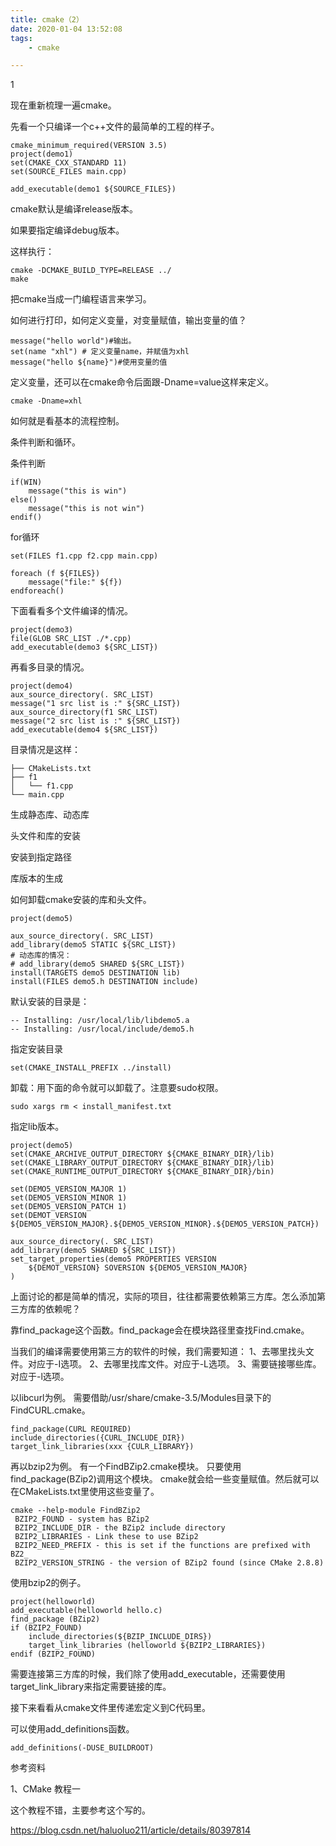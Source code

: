 ```yaml
---
title: cmake（2）
date: 2020-01-04 13:52:08
tags:
	- cmake

---
```


1

现在重新梳理一遍cmake。

先看一个只编译一个c++文件的最简单的工程的样子。

```
cmake_minimum_required(VERSION 3.5)
project(demo1)
set(CMAKE_CXX_STANDARD 11)
set(SOURCE_FILES main.cpp)

add_executable(demo1 ${SOURCE_FILES})
```

cmake默认是编译release版本。

如果要指定编译debug版本。

这样执行：

```
cmake -DCMAKE_BUILD_TYPE=RELEASE ../
make
```

把cmake当成一门编程语言来学习。

如何进行打印，如何定义变量，对变量赋值，输出变量的值？

```
message("hello world")#输出。
set(name "xhl") # 定义变量name，并赋值为xhl
message("hello ${name}")#使用变量的值
```

定义变量，还可以在cmake命令后面跟-Dname=value这样来定义。

```
cmake -Dname=xhl
```



如何就是看基本的流程控制。

条件判断和循环。

条件判断

```
if(WIN)
    message("this is win")
else()
    message("this is not win")
endif()
```

for循环

```
set(FILES f1.cpp f2.cpp main.cpp)

foreach (f ${FILES})
    message("file:" ${f})
endforeach()
```



下面看看多个文件编译的情况。

```
project(demo3)
file(GLOB SRC_LIST ./*.cpp)
add_executable(demo3 ${SRC_LIST})
```



再看多目录的情况。

```
project(demo4)
aux_source_directory(. SRC_LIST)
message("1 src list is :" ${SRC_LIST})
aux_source_directory(f1 SRC_LIST)
message("2 src list is :" ${SRC_LIST})
add_executable(demo4 ${SRC_LIST})
```

目录情况是这样：

```
├── CMakeLists.txt
├── f1
│   └── f1.cpp
└── main.cpp
```



生成静态库、动态库

头文件和库的安装

安装到指定路径

库版本的生成

如何卸载cmake安装的库和头文件。

```
project(demo5)

aux_source_directory(. SRC_LIST)
add_library(demo5 STATIC ${SRC_LIST})
# 动态库的情况：
# add_library(demo5 SHARED ${SRC_LIST})
install(TARGETS demo5 DESTINATION lib)
install(FILES demo5.h DESTINATION include)
```

默认安装的目录是：

```
-- Installing: /usr/local/lib/libdemo5.a
-- Installing: /usr/local/include/demo5.h
```

指定安装目录

```
set(CMAKE_INSTALL_PREFIX ../install)
```

卸载：用下面的命令就可以卸载了。注意要sudo权限。

```
sudo xargs rm < install_manifest.txt
```

指定lib版本。

```
project(demo5)
set(CMAKE_ARCHIVE_OUTPUT_DIRECTORY ${CMAKE_BINARY_DIR}/lib)
set(CMAKE_LIBRARY_OUTPUT_DIRECTORY ${CMAKE_BINARY_DIR}/lib)
set(CMAKE_RUNTIME_OUTPUT_DIRECTORY ${CMAKE_BINARY_DIR}/bin)

set(DEMO5_VERSION_MAJOR 1)
set(DEMO5_VERSION_MINOR 1)
set(DEMO5_VERSION_PATCH 1)
set(DEMOT_VERSION ${DEMO5_VERSION_MAJOR}.${DEMO5_VERSION_MINOR}.${DEMO5_VERSION_PATCH})

aux_source_directory(. SRC_LIST)
add_library(demo5 SHARED ${SRC_LIST})
set_target_properties(demo5 PROPERTIES VERSION
    ${DEMOT_VERSION} SOVERSION ${DEMO5_VERSION_MAJOR}
)
```



上面讨论的都是简单的情况，实际的项目，往往都需要依赖第三方库。怎么添加第三方库的依赖呢？

靠find_package这个函数。find_package会在模块路径里查找Find.cmake。

当我们的编译需要使用第三方的软件的时候，我们需要知道：
1、去哪里找头文件。对应于-I选项。
2、去哪里找库文件。对应于-L选项。
3、需要链接哪些库。对应于-l选项。



以libcurl为例。
需要借助/usr/share/cmake-3.5/Modules目录下的FindCURL.cmake。

```
find_package(CURL REQUIRED)
include_directories({CURL_INCLUDE_DIR})
target_link_libraries(xxx {CULR_LIBRARY})
```

再以bzip2为例。
有一个FindBZip2.cmake模块。
只要使用find_package(BZip2)调用这个模块。
cmake就会给一些变量赋值。然后就可以在CMakeLists.txt里使用这些变量了。

```
cmake --help-module FindBZip2
 BZIP2_FOUND - system has BZip2
 BZIP2_INCLUDE_DIR - the BZip2 include directory
 BZIP2_LIBRARIES - Link these to use BZip2
 BZIP2_NEED_PREFIX - this is set if the functions are prefixed with BZ2_
 BZIP2_VERSION_STRING - the version of BZip2 found (since CMake 2.8.8)
```

使用bzip2的例子。

```
project(helloworld)
add_executable(helloworld hello.c)
find_package (BZip2)
if (BZIP2_FOUND)
    include_directories(${BZIP_INCLUDE_DIRS})
    target_link_libraries (helloworld ${BZIP2_LIBRARIES})
endif (BZIP2_FOUND)
```

需要连接第三方库的时候，我们除了使用add_executable，还需要使用target_link_library来指定需要链接的库。



接下来看看从cmake文件里传递宏定义到C代码里。

可以使用add_definitions函数。

```
add_definitions(-DUSE_BUILDROOT)
```







参考资料

1、CMake 教程一

这个教程不错，主要参考这个写的。

https://blog.csdn.net/haluoluo211/article/details/80397814